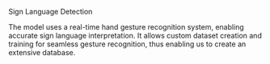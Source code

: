 Sign Language Detection

The model uses a real-time hand gesture recognition system, enabling accurate sign language interpretation. 
It allows custom dataset creation and training for seamless gesture recognition, thus enabling us to create an extensive database.
